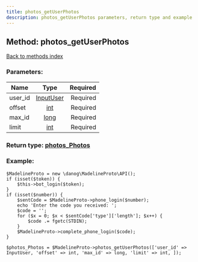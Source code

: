 ```yaml
---
title: photos_getUserPhotos
description: photos_getUserPhotos parameters, return type and example
---
```

## Method: photos\_getUserPhotos  
[Back to methods index](index.md)


### Parameters:

| Name     |    Type       | Required |
|----------|:-------------:|---------:|
|user\_id|[InputUser](../types/InputUser.md) | Required|
|offset|[int](../types/int.md) | Required|
|max\_id|[long](../types/long.md) | Required|
|limit|[int](../types/int.md) | Required|


### Return type: [photos\_Photos](../types/photos_Photos.md)

### Example:


```
$MadelineProto = new \danog\MadelineProto\API();
if (isset($token)) {
    $this->bot_login($token);
}
if (isset($number)) {
    $sentCode = $MadelineProto->phone_login($number);
    echo 'Enter the code you received: ';
    $code = '';
    for ($x = 0; $x < $sentCode['type']['length']; $x++) {
        $code .= fgetc(STDIN);
    }
    $MadelineProto->complete_phone_login($code);
}

$photos_Photos = $MadelineProto->photos_getUserPhotos(['user_id' => InputUser, 'offset' => int, 'max_id' => long, 'limit' => int, ]);
```